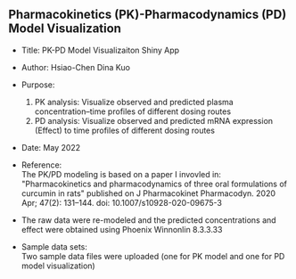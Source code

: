 ## Pharmacokinetics (PK)-Pharmacodynamics (PD) Model Visualization

* Title: PK-PD Model Visualizaiton Shiny App

* Author: Hsiao-Chen Dina Kuo

* Purpose: <br>
  1. PK analysis: Visualize observed and predicted plasma concentration–time profiles of different dosing routes
  2. PD analysis: Visualize observed and predicted mRNA expression (Effect) to time profiles of different dosing routes

* Date: May 2022

* Reference: <br>
The PK/PD modeling is based on a paper I invovled in:
"Pharmacokinetics and pharmacodynamics of three oral formulations of curcumin in rats"
published on J Pharmacokinet Pharmacodyn. 2020 Apr; 47(2): 131–144. doi: 10.1007/s10928-020-09675-3

* The raw data were re-modeled and the predicted concentrations and effect were obtained using Phoenix Winnonlin 8.3.3.33

* Sample data sets:<br>
Two sample data files were uploaded (one for PK model and one for PD model visualization)

